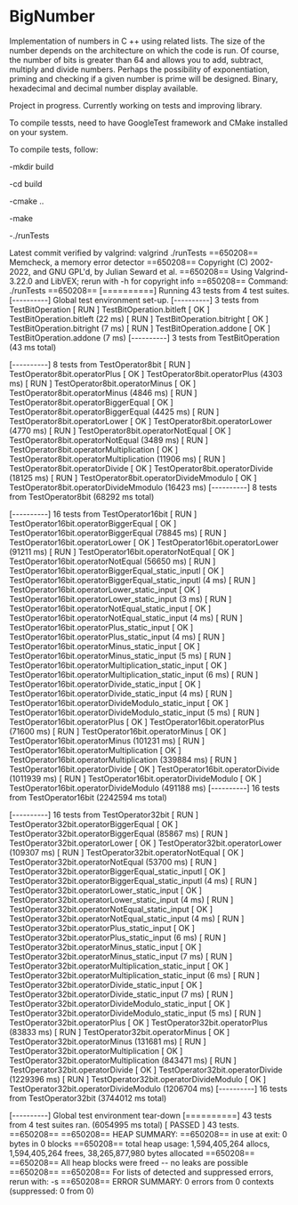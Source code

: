 # BigNumber
Implementation of numbers in C ++ using related lists. 
The size of the number depends on the architecture on which the code is run. Of course, the number of bits is greater than 64 and allows you to add, subtract, multiply and divide numbers. 
Perhaps the possibility of exponentiation, priming and checking if a given number is prime will be designed. 
Binary, hexadecimal and decimal number display available. 

Project in progress. Currently working on tests and improving library.

To compile tessts, need to have GoogleTest framework and CMake installed on your system.

To compile tests, follow:

-mkdir build

-cd build

-cmake ..

-make

-./runTests

Latest commit verified by valgrind:
valgrind ./runTests 
==650208== Memcheck, a memory error detector
==650208== Copyright (C) 2002-2022, and GNU GPL'd, by Julian Seward et al.
==650208== Using Valgrind-3.22.0 and LibVEX; rerun with -h for copyright info
==650208== Command: ./runTests
==650208== 
[==========] Running 43 tests from 4 test suites.
[----------] Global test environment set-up.
[----------] 3 tests from TestBitOperation
[ RUN      ] TestBitOperation.bitleft
[       OK ] TestBitOperation.bitleft (22 ms)
[ RUN      ] TestBitOperation.bitright
[       OK ] TestBitOperation.bitright (7 ms)
[ RUN      ] TestBitOperation.addone
[       OK ] TestBitOperation.addone (7 ms)
[----------] 3 tests from TestBitOperation (43 ms total)

[----------] 8 tests from TestOperator8bit
[ RUN      ] TestOperator8bit.operatorPlus
[       OK ] TestOperator8bit.operatorPlus (4303 ms)
[ RUN      ] TestOperator8bit.operatorMinus
[       OK ] TestOperator8bit.operatorMinus (4846 ms)
[ RUN      ] TestOperator8bit.operatorBiggerEqual
[       OK ] TestOperator8bit.operatorBiggerEqual (4425 ms)
[ RUN      ] TestOperator8bit.operatorLower
[       OK ] TestOperator8bit.operatorLower (4770 ms)
[ RUN      ] TestOperator8bit.operatorNotEqual
[       OK ] TestOperator8bit.operatorNotEqual (3489 ms)
[ RUN      ] TestOperator8bit.operatorMultiplication
[       OK ] TestOperator8bit.operatorMultiplication (11906 ms)
[ RUN      ] TestOperator8bit.operatorDivide
[       OK ] TestOperator8bit.operatorDivide (18125 ms)
[ RUN      ] TestOperator8bit.operatorDivideMmodulo
[       OK ] TestOperator8bit.operatorDivideMmodulo (16423 ms)
[----------] 8 tests from TestOperator8bit (68292 ms total)

[----------] 16 tests from TestOperator16bit
[ RUN      ] TestOperator16bit.operatorBiggerEqual
[       OK ] TestOperator16bit.operatorBiggerEqual (78845 ms)
[ RUN      ] TestOperator16bit.operatorLower
[       OK ] TestOperator16bit.operatorLower (91211 ms)
[ RUN      ] TestOperator16bit.operatorNotEqual
[       OK ] TestOperator16bit.operatorNotEqual (56650 ms)
[ RUN      ] TestOperator16bit.operatorBiggerEqual_static_inputl
[       OK ] TestOperator16bit.operatorBiggerEqual_static_inputl (4 ms)
[ RUN      ] TestOperator16bit.operatorLower_static_input
[       OK ] TestOperator16bit.operatorLower_static_input (3 ms)
[ RUN      ] TestOperator16bit.operatorNotEqual_static_input
[       OK ] TestOperator16bit.operatorNotEqual_static_input (4 ms)
[ RUN      ] TestOperator16bit.operatorPlus_static_input
[       OK ] TestOperator16bit.operatorPlus_static_input (4 ms)
[ RUN      ] TestOperator16bit.operatorMinus_static_input
[       OK ] TestOperator16bit.operatorMinus_static_input (5 ms)
[ RUN      ] TestOperator16bit.operatorMultiplication_static_input
[       OK ] TestOperator16bit.operatorMultiplication_static_input (6 ms)
[ RUN      ] TestOperator16bit.operatorDivide_static_input
[       OK ] TestOperator16bit.operatorDivide_static_input (4 ms)
[ RUN      ] TestOperator16bit.operatorDivideModulo_static_input
[       OK ] TestOperator16bit.operatorDivideModulo_static_input (5 ms)
[ RUN      ] TestOperator16bit.operatorPlus
[       OK ] TestOperator16bit.operatorPlus (71600 ms)
[ RUN      ] TestOperator16bit.operatorMinus
[       OK ] TestOperator16bit.operatorMinus (101231 ms)
[ RUN      ] TestOperator16bit.operatorMultiplication
[       OK ] TestOperator16bit.operatorMultiplication (339884 ms)
[ RUN      ] TestOperator16bit.operatorDivide
[       OK ] TestOperator16bit.operatorDivide (1011939 ms)
[ RUN      ] TestOperator16bit.operatorDivideModulo
[       OK ] TestOperator16bit.operatorDivideModulo (491188 ms)
[----------] 16 tests from TestOperator16bit (2242594 ms total)

[----------] 16 tests from TestOperator32bit
[ RUN      ] TestOperator32bit.operatorBiggerEqual
[       OK ] TestOperator32bit.operatorBiggerEqual (85867 ms)
[ RUN      ] TestOperator32bit.operatorLower
[       OK ] TestOperator32bit.operatorLower (109307 ms)
[ RUN      ] TestOperator32bit.operatorNotEqual
[       OK ] TestOperator32bit.operatorNotEqual (53700 ms)
[ RUN      ] TestOperator32bit.operatorBiggerEqual_static_inputl
[       OK ] TestOperator32bit.operatorBiggerEqual_static_inputl (4 ms)
[ RUN      ] TestOperator32bit.operatorLower_static_input
[       OK ] TestOperator32bit.operatorLower_static_input (4 ms)
[ RUN      ] TestOperator32bit.operatorNotEqual_static_input
[       OK ] TestOperator32bit.operatorNotEqual_static_input (4 ms)
[ RUN      ] TestOperator32bit.operatorPlus_static_input
[       OK ] TestOperator32bit.operatorPlus_static_input (6 ms)
[ RUN      ] TestOperator32bit.operatorMinus_static_input
[       OK ] TestOperator32bit.operatorMinus_static_input (7 ms)
[ RUN      ] TestOperator32bit.operatorMultiplication_static_input
[       OK ] TestOperator32bit.operatorMultiplication_static_input (6 ms)
[ RUN      ] TestOperator32bit.operatorDivide_static_input
[       OK ] TestOperator32bit.operatorDivide_static_input (7 ms)
[ RUN      ] TestOperator32bit.operatorDivideModulo_static_input
[       OK ] TestOperator32bit.operatorDivideModulo_static_input (5 ms)
[ RUN      ] TestOperator32bit.operatorPlus
[       OK ] TestOperator32bit.operatorPlus (83833 ms)
[ RUN      ] TestOperator32bit.operatorMinus
[       OK ] TestOperator32bit.operatorMinus (131681 ms)
[ RUN      ] TestOperator32bit.operatorMultiplication
[       OK ] TestOperator32bit.operatorMultiplication (843471 ms)
[ RUN      ] TestOperator32bit.operatorDivide
[       OK ] TestOperator32bit.operatorDivide (1229396 ms)
[ RUN      ] TestOperator32bit.operatorDivideModulo
[       OK ] TestOperator32bit.operatorDivideModulo (1206704 ms)
[----------] 16 tests from TestOperator32bit (3744012 ms total)

[----------] Global test environment tear-down
[==========] 43 tests from 4 test suites ran. (6054995 ms total)
[  PASSED  ] 43 tests.
==650208== 
==650208== HEAP SUMMARY:
==650208==     in use at exit: 0 bytes in 0 blocks
==650208==   total heap usage: 1,594,405,264 allocs, 1,594,405,264 frees, 38,265,877,980 bytes allocated
==650208== 
==650208== All heap blocks were freed -- no leaks are possible
==650208== 
==650208== For lists of detected and suppressed errors, rerun with: -s
==650208== ERROR SUMMARY: 0 errors from 0 contexts (suppressed: 0 from 0)
